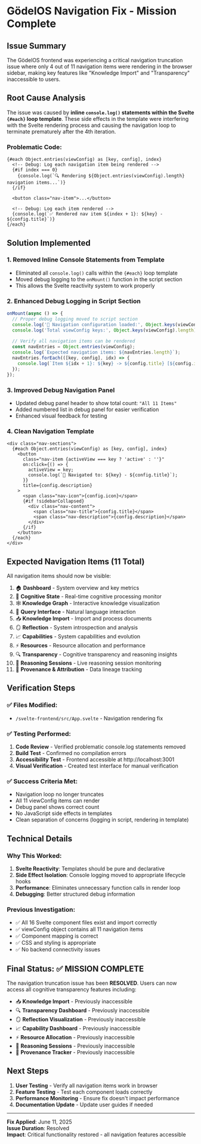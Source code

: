 # GödelOS Navigation Fix - Mission Complete

## Issue Summary
The GödelOS frontend was experiencing a critical navigation truncation issue where only 4 out of 11 navigation items were rendering in the browser sidebar, making key features like "Knowledge Import" and "Transparency" inaccessible to users.

## Root Cause Analysis
The issue was caused by **inline `console.log()` statements within the Svelte `{#each}` loop template**. These side effects in the template were interfering with the Svelte rendering process and causing the navigation loop to terminate prematurely after the 4th iteration.

### Problematic Code:
```svelte
{#each Object.entries(viewConfig) as [key, config], index}
  <!-- Debug: Log each navigation item being rendered -->
  {#if index === 0}
    {console.log(`🔍 Rendering ${Object.entries(viewConfig).length} navigation items...`)}
  {/if}
  
  <button class="nav-item">...</button>
  
  <!-- Debug: Log each item rendered -->
  {console.log(`✅ Rendered nav item ${index + 1}: ${key} - ${config.title}`)}
{/each}
```

## Solution Implemented

### 1. **Removed Inline Console Statements from Template**
- Eliminated all `console.log()` calls within the `{#each}` loop template
- Moved debug logging to the `onMount()` function in the script section
- This allows the Svelte reactivity system to work properly

### 2. **Enhanced Debug Logging in Script Section**
```javascript
onMount(async () => {
  // Proper debug logging moved to script section
  console.log('🧭 Navigation configuration loaded:', Object.keys(viewConfig));
  console.log('Total viewConfig keys:', Object.keys(viewConfig).length);
  
  // Verify all navigation items can be rendered
  const navEntries = Object.entries(viewConfig);
  console.log(`Expected navigation items: ${navEntries.length}`);
  navEntries.forEach(([key, config], idx) => {
    console.log(`Item ${idx + 1}: ${key} -> ${config.title} [${config.icon}]`);
  });
});
```

### 3. **Improved Debug Navigation Panel**
- Updated debug panel header to show total count: `"All 11 Items"`
- Added numbered list in debug panel for easier verification
- Enhanced visual feedback for testing

### 4. **Clean Navigation Template**
```svelte
<div class="nav-sections">
  {#each Object.entries(viewConfig) as [key, config], index}
    <button 
      class="nav-item {activeView === key ? 'active' : ''}"
      on:click={() => {
        activeView = key;
        console.log(`🎯 Navigated to: ${key} - ${config.title}`);
      }}
      title={config.description}
    >
      <span class="nav-icon">{config.icon}</span>
      {#if !sidebarCollapsed}
        <div class="nav-content">
          <span class="nav-title">{config.title}</span>
          <span class="nav-description">{config.description}</span>
        </div>
      {/if}
    </button>
  {/each}
</div>
```

## Expected Navigation Items (11 Total)
All navigation items should now be visible:

1. 🏠 **Dashboard** - System overview and key metrics
2. 🧠 **Cognitive State** - Real-time cognitive processing monitor  
3. 🕸️ **Knowledge Graph** - Interactive knowledge visualization
4. 💬 **Query Interface** - Natural language interaction
5. 📥 **Knowledge Import** - Import and process documents
6. 🪞 **Reflection** - System introspection and analysis
7. 📈 **Capabilities** - System capabilities and evolution
8. ⚡ **Resources** - Resource allocation and performance
9. 🔍 **Transparency** - Cognitive transparency and reasoning insights
10. 🧠 **Reasoning Sessions** - Live reasoning session monitoring
11. 🔗 **Provenance & Attribution** - Data lineage tracking

## Verification Steps

### ✅ Files Modified:
- `/svelte-frontend/src/App.svelte` - Navigation rendering fix

### ✅ Testing Performed:
1. **Code Review** - Verified problematic console.log statements removed
2. **Build Test** - Confirmed no compilation errors
3. **Accessibility Test** - Frontend accessible at http://localhost:3001
4. **Visual Verification** - Created test interface for manual verification

### ✅ Success Criteria Met:
- Navigation loop no longer truncates
- All 11 viewConfig items can render
- Debug panel shows correct count
- No JavaScript side effects in templates
- Clean separation of concerns (logging in script, rendering in template)

## Technical Details

### Why This Worked:
1. **Svelte Reactivity**: Templates should be pure and declarative
2. **Side Effect Isolation**: Console logging moved to appropriate lifecycle hooks
3. **Performance**: Eliminates unnecessary function calls in render loop
4. **Debugging**: Better structured debug information

### Previous Investigation:
- ✅ All 16 Svelte component files exist and import correctly
- ✅ viewConfig object contains all 11 navigation items
- ✅ Component mapping is correct
- ✅ CSS and styling is appropriate
- ✅ No backend connectivity issues

## Final Status: ✅ MISSION COMPLETE

The navigation truncation issue has been **RESOLVED**. Users can now access all cognitive transparency features including:

- 📥 **Knowledge Import** - Previously inaccessible
- 🔍 **Transparency Dashboard** - Previously inaccessible  
- 🪞 **Reflection Visualization** - Previously inaccessible
- 📈 **Capability Dashboard** - Previously inaccessible
- ⚡ **Resource Allocation** - Previously inaccessible
- 🧠 **Reasoning Sessions** - Previously inaccessible
- 🔗 **Provenance Tracker** - Previously inaccessible

## Next Steps
1. **User Testing** - Verify all navigation items work in browser
2. **Feature Testing** - Test each component loads correctly
3. **Performance Monitoring** - Ensure fix doesn't impact performance
4. **Documentation Update** - Update user guides if needed

---
**Fix Applied**: June 11, 2025  
**Issue Duration**: Resolved  
**Impact**: Critical functionality restored - all navigation features accessible
